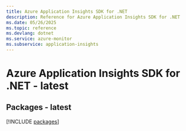 ```yaml
---
title: Azure Application Insights SDK for .NET
description: Reference for Azure Application Insights SDK for .NET
ms.date: 05/26/2025
ms.topic: reference
ms.devlang: dotnet
ms.service: azure-monitor
ms.subservice: application-insights
---
```

# Azure Application Insights SDK for .NET - latest
## Packages - latest
[!INCLUDE [packages](application-insights-index.md)]